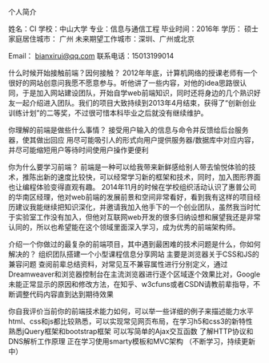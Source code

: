个人简介

姓名：CI 学校：中山大学  专业：信息与通信工程  毕业时间：2016年  学历： 硕士
家庭居住城市： 广州  未来期望工作城市：深圳、广州或北京


Email： bianxirui@qq.com  联系电话：15013199014 


什么时候开始接触前端？因何接触？
2012年年底，计算机网络的授课老师有一个很好的网站创意问我愿不愿意参与。听他讲了一些内容，对他的idea思路很认同，于是加入网站建设团队，开始自学web前端知识，同时还将身边的几个熟识好友一起介绍进入团队。我们的项目大致持续到2013年4月结束，获得了“创新创业训练计划”的二等奖，不过很可惜本科毕业之后就没有继续维护。


你理解的前端是做些什么事情？
接受用户输入的信息与命令并反馈给后台服务器，使其做出回应
用尽可能吸引人的形式向用户提供服务器/数据库中对应内容，并尽可能缩短用户等待时间使用户操作更便利

你为什么要学习前端？
前端是一种可以给我带来新鲜感给别人带去愉悦体验的技术，推陈出新的速度比较快，可以经常学习新的框架和技术，同时，加入图形界面也让编程体验变得直观有趣。
2014年11月的时候在学校组织活动认识了惠普公司的华南区经理，他对web前端的发展前景和空间非常看好，看到我有这样的项目经历建议我能继续把知识深化，并邀请我加入他手下的一个创业团队，虽然我当时忙于实验室工作没有加入，但他对互联网web开发的很多归纳设想和展望我还是非常认同的，所以也希望能在这个领域里面深入学习，成为优秀的前端架构师。

介绍一个你做过的最复杂的前端项目，其中遇到最困难的技术问题是什么，你如何解决的？
组织团队搭建一个小型课程信息分享网站
主要是浏览器关于CSS和JS的兼容问题
查阅前辈总结资料，对常见互不兼容属性进行分别定义，通过Dreamweaver和浏览器控制台在主流浏览器进行逐个区域逐个效果比对，Google未能正常显示的原因和修改方法，在知乎、w3cfuns或者CSDN请教前辈指导，不断调整代码内容直到达到期待效果

你自我评价当前你的前端技术能力如何，可以举一些详细的例子来描述能力水平
html、css和js都比较熟悉，可以实现常见网页布局，在学习h5和css3的新特性
熟悉jQuery框架和bootstrap框架
可以写简单的Ajax交互函数
了解HTTP协议和DNS解析工作原理
正在学习使用smarty模板和MVC架构
（不断学习，持续更新中）
